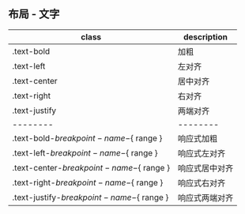## 布局 - 文字

 class                                          | description
 ---------------------------------------------- | -------------------------------------------
 .text-bold                                     | 加粗
 .text-left                                     | 左对齐
 .text-center                                   | 居中对齐
 .text-right                                    | 右对齐
 .text-justify                                  | 两端对齐
 --------                                       | --------
 .text-bold-${ breakpoint-name }-${ range }     | 响应式加粗
 .text-left-${ breakpoint-name }-${ range }     | 响应式左对齐
 .text-center-${ breakpoint-name }-${ range }   | 响应式居中对齐
 .text-right-${ breakpoint-name }-${ range }    | 响应式右对齐
 .text-justify-${ breakpoint-name }-${ range }  | 响应式两端对齐